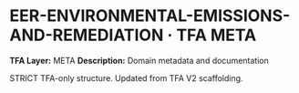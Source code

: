 # EER-ENVIRONMENTAL-EMISSIONS-AND-REMEDIATION · TFA META

**TFA Layer:** META
**Description:** Domain metadata and documentation

STRICT TFA-only structure. Updated from TFA V2 scaffolding.

